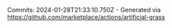 Commits: 2024-01-28T21:33:10.750Z - Generated via https://github.com/marketplace/actions/artificial-grass
<br>
